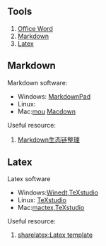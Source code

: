 ## Tools

1. [Office Word](https://office.live.com/start/Word.aspx)
2. [Markdown](http://wowubuntu.com/markdown/)
3. [Latex](http://www.latex-project.org/)

## Markdown

Markdown software:
+ Windows: [MarkdownPad](http://markdownpad.com/)
+ Linux:
+ Mac:[mou](http://25.io/mou/) [Macdown](http://macdown.uranusjr.com/) 

Useful resource:
1. [Markdown生态链整理](http://www.yangzhiping.com/tech/markdown-ecosystem.html)

## Latex

Latex software 
+ Windows:[Winedt](http://www.winedt.com/),[TeXstudio](http://texstudio.sourceforge.net/)
+ Linux: [TeXstudio](http://texstudio.sourceforge.net/)
+ Mac:[mactex](http://www.tug.org/mactex/),[TeXstudio](http://texstudio.sourceforge.net/)

Useful resource:
1. [sharelatex:Latex template](https://www.sharelatex.com/)